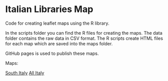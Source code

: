 # Italian Libraries Map

Code for creating leaflet maps using the R library.

In the scripts folder you can find the R files for creating the maps.
The data folder contains the raw data in CSV format. The R scripts create HTML
files for each map which are saved into the maps folder.

GitHub pages is used to publish these maps.

Maps:

[South Italy](https://fedecoluzzi.github.io/Italianlibrariesmap/maps/italy_south.html)
[All Italy](https://fedecoluzzi.github.io/Italianlibrariesmap/maps/italy_all.html)